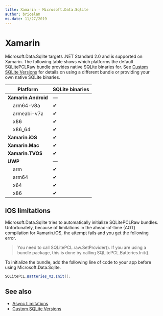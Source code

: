 ```yaml
---
title: Xamarin - Microsoft.Data.Sqlite
author: bricelam
ms.date: 11/27/2019
---
```

# Xamarin

Microsoft.Data.Sqlite targets .NET Standard 2.0 and is supported on Xamarin. The following table shows which platforms the default SQLitePCLRaw bundle provides native SQLite binaries for. See [Custom SQLite Versions](custom-sqlite.md) for details on using a different bundle or providing your own native SQLite binaries.

Platform | SQLite binaries
--- | ---
**Xamarin.Android** | —
&nbsp;&nbsp;&nbsp;&nbsp;arm64-v8a | ✔
&nbsp;&nbsp;&nbsp;&nbsp;armeabi-v7a | ✔
&nbsp;&nbsp;&nbsp;&nbsp;x86 | ✔
&nbsp;&nbsp;&nbsp;&nbsp;x86_64 | ✔
**Xamarin.iOS** | ✔
**Xamarin.Mac** | ✔
**Xamarin.TVOS** | ✔
**UWP** | —
&nbsp;&nbsp;&nbsp;&nbsp;arm | ✔
&nbsp;&nbsp;&nbsp;&nbsp;arm64 | ✔
&nbsp;&nbsp;&nbsp;&nbsp;x64 | ✔
&nbsp;&nbsp;&nbsp;&nbsp;x86 | ✔

## iOS limitations

Microsoft.Data.Sqlite tries to automatically initialize SQLitePCLRaw bundles. Unfortunately, because of limitations in the ahead-of-time (AOT) compilation for Xamarin.iOS, the attempt fails and you get the following error.

> You need to call SQLitePCL.raw.SetProvider(). If you are using a bundle package, this is done by calling SQLitePCL.Batteries.Init().

To initialize the bundle, add the following line of code to your app before using Microsoft.Data.Sqlite.

```csharp
SQLitePCL.Batteries_V2.Init();
```

## See also

* [Async Limitations](async.md)
* [Custom SQLite Versions](custom-sqlite.md)
